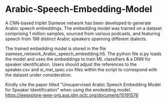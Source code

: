 # Arabic-Speech-Embedding-Model
A CNN-based triplet Siamese network has been developed to generate Arabic speech embeddings. The embedding model was trained on a dataset comprising 1 million samples, sourced from various podcasts, and featuring speech from 198 distinct Arabic speakers spanning different dialects.

The trained embedding model is stored in the file siamese_network_Arabic_speech_embedding.h5. The python file si.py loads the model and uses the embeddings to train ML classifiers & a DNN for speaker identification. Users should adjust the references to the speaker.csv and si_mel_spec.csv files within the script to correspond with the dataset under consideration.

Kindly cite the paper titled "Unsupervised Arabic Speech Embedding Model for Speaker Identification" when using the emdedding model.
https://ieeexplore-ieee-org.aus.idm.oclc.org/document/10191576

